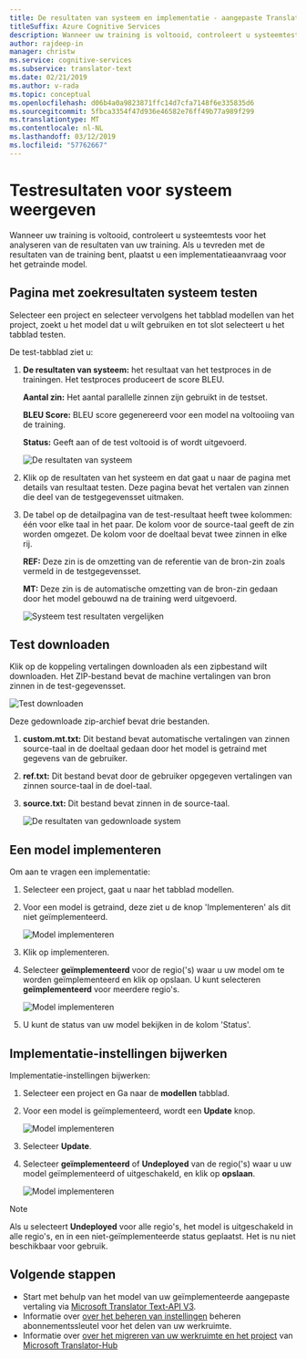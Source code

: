 ```yaml
---
title: De resultaten van systeem en implementatie - aangepaste Translator weergeven
titleSuffix: Azure Cognitive Services
description: Wanneer uw training is voltooid, controleert u systeemtests voor het analyseren van de resultaten van uw training. Als u tevreden met de resultaten van de training bent, plaatst u een implementatieaanvraag voor het getrainde model.
author: rajdeep-in
manager: christw
ms.service: cognitive-services
ms.subservice: translator-text
ms.date: 02/21/2019
ms.author: v-rada
ms.topic: conceptual
ms.openlocfilehash: d06b4a0a9823871ffc14d7cfa7148f6e335835d6
ms.sourcegitcommit: 5fbca3354f47d936e46582e76ff49b77a989f299
ms.translationtype: MT
ms.contentlocale: nl-NL
ms.lasthandoff: 03/12/2019
ms.locfileid: "57762667"
---
```

# <a name="view-system-test-results"></a>Testresultaten voor systeem weergeven

Wanneer uw training is voltooid, controleert u systeemtests voor het analyseren van de resultaten van uw training. Als u tevreden met de resultaten van de training bent, plaatst u een implementatieaanvraag voor het getrainde model.

## <a name="system-test-results-page"></a>Pagina met zoekresultaten systeem testen

Selecteer een project en selecteer vervolgens het tabblad modellen van het project, zoekt u het model dat u wilt gebruiken en tot slot selecteert u het tabblad testen.

De test-tabblad ziet u:

1.  **De resultaten van systeem:** het resultaat van het testproces in de trainingen. Het testproces produceert de score BLEU.

    **Aantal zin:** Het aantal parallelle zinnen zijn gebruikt in de testset.

     **BLEU Score:** BLEU score gegenereerd voor een model na voltooiing van de training.

    **Status:** Geeft aan of de test voltooid is of wordt uitgevoerd.

    ![De resultaten van systeem](media/how-to/how-to-system-test-results.png)

2.  Klik op de resultaten van het systeem en dat gaat u naar de pagina met details van resultaat testen. Deze pagina bevat het vertalen van zinnen die deel van de testgegevensset uitmaken.

3.  De tabel op de detailpagina van de test-resultaat heeft twee kolommen: één voor elke taal in het paar. De kolom voor de source-taal geeft de zin worden omgezet. De kolom voor de doeltaal bevat twee zinnen in elke rij.

    **REF:** Deze zin is de omzetting van de referentie van de bron-zin zoals vermeld in de testgegevensset.

    **MT:** Deze zin is de automatische omzetting van de bron-zin gedaan door het model gebouwd na de training werd uitgevoerd.

    ![Systeem test resultaten vergelijken](media/how-to/how-to-system-test-results-2.png)

## <a name="download-test"></a>Test downloaden

Klik op de koppeling vertalingen downloaden als een zipbestand wilt downloaden. Het ZIP-bestand bevat de machine vertalingen van bron zinnen in de test-gegevensset.

![Test downloaden](media/how-to/how-to-system-test-download.png)

Deze gedownloade zip-archief bevat drie bestanden.

1.  **custom.mt.txt:** Dit bestand bevat automatische vertalingen van zinnen source-taal in de doeltaal gedaan door het model is getraind met gegevens van de gebruiker.

2.  **ref.txt:** Dit bestand bevat door de gebruiker opgegeven vertalingen van zinnen source-taal in de doel-taal.

3.  **source.txt:** Dit bestand bevat zinnen in de source-taal.

    ![De resultaten van gedownloade system](media/how-to/how-to-download-system-test.png)

## <a name="deploy-a-model"></a>Een model implementeren

Om aan te vragen een implementatie:

1.  Selecteer een project, gaat u naar het tabblad modellen.

2. Voor een model is getraind, deze ziet u de knop 'Implementeren' als dit niet geïmplementeerd.

    ![Model implementeren](media/how-to/how-to-deploy-model.png)

3.  Klik op implementeren.
4.  Selecteer **geïmplementeerd** voor de regio('s) waar u uw model om te worden geïmplementeerd en klik op opslaan. U kunt selecteren **geïmplementeerd** voor meerdere regio's.

    ![Model implementeren](media/how-to/how-to-deploy-model-regions.png)

5.  U kunt de status van uw model bekijken in de kolom 'Status'.

## <a name="update-deployment-settings"></a>Implementatie-instellingen bijwerken

Implementatie-instellingen bijwerken:

1.  Selecteer een project en Ga naar de **modellen** tabblad.

2. Voor een model is geïmplementeerd, wordt een **Update** knop.

    ![Model implementeren](media/how-to/how-to-update-undeploy-model.png)

3.  Selecteer **Update**.
4.  Selecteer **geïmplementeerd** of **Undeployed** van de regio('s) waar u uw model geïmplementeerd of uitgeschakeld, en klik op **opslaan**.

    ![Model implementeren](media/how-to/how-to-undeploy-model.png)

>[!Note]
>Als u selecteert **Undeployed** voor alle regio's, het model is uitgeschakeld in alle regio's, en in een niet-geïmplementeerde status geplaatst. Het is nu niet beschikbaar voor gebruik.

## <a name="next-steps"></a>Volgende stappen

- Start met behulp van het model van uw geïmplementeerde aangepaste vertaling via [Microsoft Translator Text-API V3](https://docs.microsoft.com/azure/cognitive-services/translator/reference/v3-0-translate?tabs=curl).
- Informatie over [over het beheren van instellingen](how-to-manage-settings.md) beheren abonnementssleutel voor het delen van uw werkruimte.
- Informatie over [over het migreren van uw werkruimte en het project](how-to-migrate.md) van [Microsoft Translator-Hub](https://hub.microsofttranslator.com)
